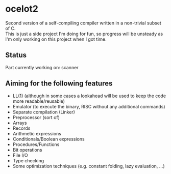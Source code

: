 # ocelot2
Second version of a self-compiling compiler written in a non-trivial subset of C.  
This is just a side project I'm doing for fun, so progress will be unsteady as I'm only working on this project when I got time.

## Status
Part currently working on: scanner

## Aiming for the following features
* LL(1) (although in some cases a lookahead will be used to keep the code more readable/reusable)
* Emulator (to execute the binary, RISC without any additional commands)
* Separate compilation (Linker)
* Preprocessor (sort of)
* Arrays
* Records
* Arithmetic expressions
* Conditionals/Boolean expressions
* Procedures/Functions
* Bit operations
* File I/O
* Type checking
* Some optimization techniques (e.g. constant folding, lazy evaluation, ...)
